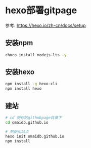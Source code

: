 # hexo部署gitpage

参考: https://hexo.io/zh-cn/docs/setup

##  安装npm

```bash
choco install nodejs-lts -y
```



## 安装hexo

```bash
npm install -g hexo-cli
npm install hexo
```



## 建站

```bash
# cd 到你的githubpage目录下
cd omaidb.github.io

# 初始化站点
hexo init omaidb.github.io
npm install
```




